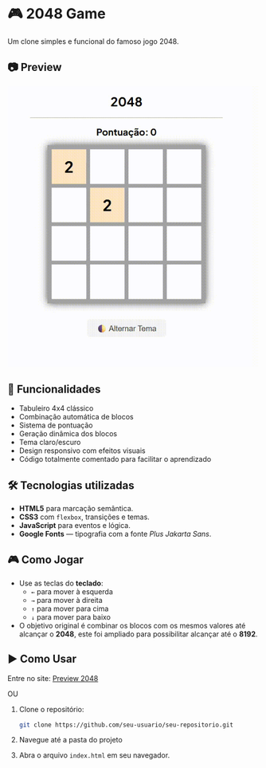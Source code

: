# 🎮 2048 Game

Um clone simples e funcional do famoso jogo 2048.

## 📷 Preview

<img src="assets/images/Preview2048.gif" alt="Preview 2048" width="510"/>

## 🚀 Funcionalidades

- Tabuleiro 4x4 clássico
- Combinação automática de blocos
- Sistema de pontuação
- Geração dinâmica dos blocos
- Tema claro/escuro
- Design responsivo com efeitos visuais
- Código totalmente comentado para facilitar o aprendizado

## 🛠️ Tecnologias utilizadas

- **HTML5** para marcação semântica.
- **CSS3** com `flexbox`, transições e temas.
- **JavaScript** para eventos e lógica.
- **Google Fonts** — tipografia com a fonte _Plus Jakarta Sans_.

## 🎮 Como Jogar

- Use as teclas do **teclado**:
  - `←` para mover à esquerda
  - `→` para mover à direita
  - `↑` para mover para cima
  - `↓` para mover para baixo
- O objetivo original é combinar os blocos com os mesmos valores até alcançar o **2048**, este foi ampliado para possibilitar alcançar até o **8192**.

## ▶️ Como Usar

Entre no site: [Preview 2048](https://2048-efrals.netlify.app)

OU

1. Clone o repositório:

   ```bash
   git clone https://github.com/seu-usuario/seu-repositorio.git
   ```

2. Navegue até a pasta do projeto

3. Abra o arquivo `index.html` em seu navegador.
